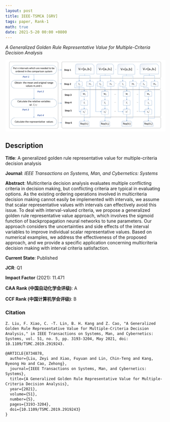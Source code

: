 ```yaml
---
layout: post
title: IEEE-TSMCA [GRV]
tags: paper, Rank-1
math: true
date: 2021-5-20 00:00 +0800
---
```

*A Generalized Golden Rule Representative Value for Multiple-Criteria Decision Analysis*

![GA](https://github.com/Samlzy/pics/raw/Samlzy-patch-1/LiuXiao05.png)


## Description

**Title**: A generalized golden rule representative value for multiple-criteria decision analysis

**Journal**: *IEEE Transactions on Systems, Man, and Cybernetics: Systems*

**Abstract**: Multicriteria decision analysis evaluates multiple conflicting criteria in decision making, but conflicting criteria are typical in evaluating options. As the existing ordering operations involved in multicriteria decision making cannot easily be implemented with intervals, we assume that scalar representative values with intervals can effectively avoid this issue. To deal with interval-valued criteria, we propose a generalized golden rule representative value approach, which involves the sigmoid function of backpropagation neural networks to tune parameters. Our approach considers the uncertainties and side effects of the interval variables to improve individual scalar representative values. Based on numerical examples, we address the effectiveness of the proposed approach, and we provide a specific application concerning multicriteria decision making with interval criteria satisfaction.

**Current State**: Published

**JCR**: Q1

**Impact Factor** (2021): 11.471

**CAA Rank (中国自动化学会评级)**: A

**CCF Rank (中国计算机学会评级)**: B


### Citation

```
Z. Liu, F. Xiao, C. -T. Lin, B. H. Kang and Z. Cao, "A Generalized Golden Rule Representative Value for Multiple-Criteria Decision Analysis," in IEEE Transactions on Systems, Man, and Cybernetics: Systems, vol. 51, no. 5, pp. 3193-3204, May 2021, doi: 10.1109/TSMC.2019.2919243.
```

```
@ARTICLE{8734878,
  author={Liu, Zeyi and Xiao, Fuyuan and Lin, Chin-Teng and Kang, Byeong Ho and Cao, Zehong},
  journal={IEEE Transactions on Systems, Man, and Cybernetics: Systems}, 
  title={A Generalized Golden Rule Representative Value for Multiple-Criteria Decision Analysis}, 
  year={2021},
  volume={51},
  number={5},
  pages={3193-3204},
  doi={10.1109/TSMC.2019.2919243}
}
```
